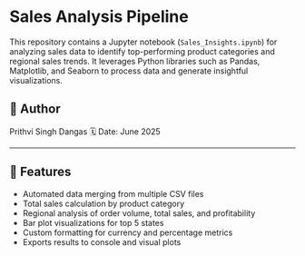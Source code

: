 # Sales Analysis Pipeline

This repository contains a Jupyter notebook (`Sales_Insights.ipynb`) for analyzing sales data to identify top-performing product categories and regional sales trends. It leverages Python libraries such as Pandas, Matplotlib, and Seaborn to process data and generate insightful visualizations.

## 📌 Author  
Prithvi Singh Dangas
🗓️ Date: June 2025

---

## 🚀 Features

- Automated data merging from multiple CSV files  
- Total sales calculation by product category  
- Regional analysis of order volume, total sales, and profitability  
- Bar plot visualizations for top 5 states  
- Custom formatting for currency and percentage metrics  
- Exports results to console and visual plots  
